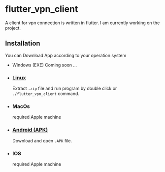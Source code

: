 # flutter_vpn_client
A client for vpn connection is written in flutter.
I am currently working on the project.

## Installation
You can Download App according to your operation system
- Windows (EXE)
  Coming soon ...
  
- ### [Linux](https://github.com/Ali-Hassanii/flutter_vpn_client/App/Linux.zip)
  Extract `.zip` file and run program by double click or `./flutter_vpn_client` command.

- ### MacOs
  required Apple machine
  
- ### [Android (APK)](https://github.com/Ali-Hassanii/flutter_vpn_client/App/Android.apk)
  Download and open `.APK` file.

- ### IOS
  required Apple machine

